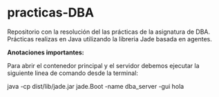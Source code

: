# practicas-DBA
Repositorio con la resolución del las prácticas de la asignatura de DBA. Prácticas realizas en Java utilizando la libreria Jade basada en agentes.


**Anotaciones importantes:**

Para abrir el contenedor principal y el servidor debemos ejecutar la siguiente linea de comando desde la terminal:

java -cp dist/lib/jade.jar jade.Boot -name dba_server -gui
hola



